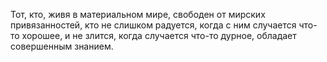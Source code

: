 Тот, кто, живя в материальном мире, свободен от мирских привязанностей, кто не слишком радуется, когда с ним случается что-то хорошее, и не злится, когда случается что-то дурное, обладает совершенным знанием.